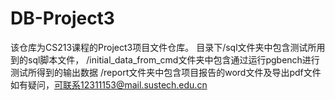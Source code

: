 # DB-Project3
该仓库为CS213课程的Project3项目文件仓库。
目录下/sql文件夹中包含测试所用到的sql脚本文件，
    /initial_data_from_cmd文件夹中包含通过运行pgbench进行测试所得到的输出数据
    /report文件夹中包含项目报告的word文件及导出pdf文件
如有疑问，可联系12311153@mail.sustech.edu.cn